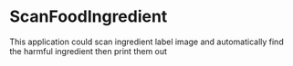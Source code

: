 # ScanFoodIngredient
This application could scan ingredient label image and automatically find the harmful ingredient then print them out
